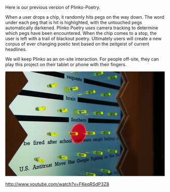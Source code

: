 Here is our previous version of Plinko-Poetry.

When a user drops a chip, it randomly hits pegs on the way down. The word under each peg that is hit is highlighted, with the untouched pegs automatically darkened. Plinko Poetry uses camera tracking to determine which pegs have been encountered. When the chip comes to a stop, the user is left with a trail of blackout poetry. Ultimately users will create a new corpus of ever changing poetic text based on the zeitgeist of current headlines.

We will keep Plinko as an on-site interaction. For people off-site, they can play this project on their tablet or phone with their fingers.

![Previous Image](../project_images/Plinko-Poetry-Previous.jpg?raw=true "Previous Image")

http://www.youtube.com/watch?v=FKeqRSdP3Z8
